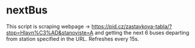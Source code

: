 # nextBus

This script is scraping webpage -> https://pid.cz/zastavkova-tabla/?stop=Hlavn%C3%AD&stanoviste=A and getting the next 6 buses
departing from station specified in the URL. Refreshes every 15s.
